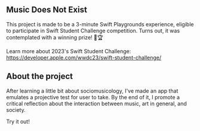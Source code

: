 ## Music Does Not Exist
This project is made to be a 3-minute Swift Playgrounds experience, eligible to participate in Swift Student Challenge competition. Turns out, it was contemplated with a winning prize! 🤩🏆


Learn more about 2023's Swift Student Challenge: https://developer.apple.com/wwdc23/swift-student-challenge/

## About the project
After learning a little bit about sociomusicology, I've made an app that emulates a projective test for user to take. By the end of it, I promote a critical reflection about the interaction between music, art in general, and society. 

Try it out! 
